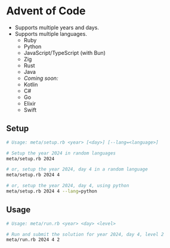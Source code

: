 # Advent of Code

- Supports multiple years and days.
- Supports multiple languages.
  - Ruby
  - Python
  - JavaScript/TypeScript (with Bun)
  - Zig
  - Rust
  - Java
  - _Coming soon:_
  - Kotlin
  - C#
  - Go
  - Elixir
  - Swift

## Setup

```bash
# Usage: meta/setup.rb <year> [<day>] [--lang=<language>]

# Setup the year 2024 in random languages
meta/setup.rb 2024

# or, setup the year 2024, day 4 in a random language
meta/setup.rb 2024 4

# or, setup the year 2024, day 4, using python
meta/setup.rb 2024 4 --lang=python
```

## Usage

```bash
# Usage: meta/run.rb <year> <day> <level>

# Run and submit the solution for year 2024, day 4, level 2
meta/run.rb 2024 4 2
```
